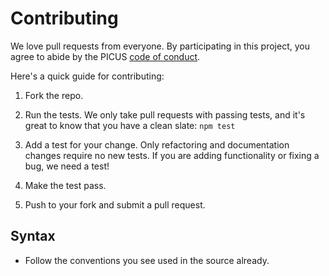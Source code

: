 # Contributing

We love pull requests from everyone. By participating in this project, you agree
to abide by the PICUS [code of conduct].

[code of conduct]: https://picuscreative.com/code-of-conduct

Here's a quick guide for contributing:

1. Fork the repo.

1. Run the tests. We only take pull requests with passing tests, and it's great
to know that you have a clean slate: `npm test`

1. Add a test for your change. Only refactoring and documentation changes
require no new tests. If you are adding functionality or fixing a bug, we need
a test!

1. Make the test pass.

1. Push to your fork and submit a pull request.

## Syntax

* Follow the conventions you see used in the source already.
